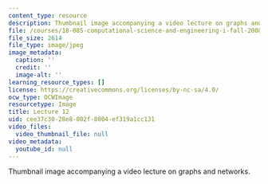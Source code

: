 ```yaml
---
content_type: resource
description: Thumbnail image accompanying a video lecture on graphs and networks.
file: /courses/18-085-computational-science-and-engineering-i-fall-2008/cee37c3028e8002f8004ef319a1cc131_12.jpg
file_size: 2614
file_type: image/jpeg
image_metadata:
  caption: ''
  credit: ''
  image-alt: ''
learning_resource_types: []
license: https://creativecommons.org/licenses/by-nc-sa/4.0/
ocw_type: OCWImage
resourcetype: Image
title: Lecture 12
uid: cee37c30-28e8-002f-8004-ef319a1cc131
video_files:
  video_thumbnail_file: null
video_metadata:
  youtube_id: null
---
```

Thumbnail image accompanying a video lecture on graphs and networks.